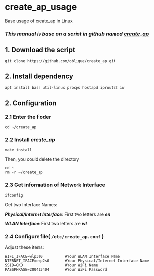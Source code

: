 # create_ap_usage
Base usage of create_ap in Linux

### ***This manual is base on a script in github named [create_ap](https://github.com/oblique/create_ap)***

## 1. Download the script

```
git clone https://github.com/oblique/create_ap.git
```

## 2. Install dependency

```
apt install bash util-linux procps hostapd iproute2 iw
```

## 2. Configuration

### 2.1 Enter the floder
```
cd ~/create_ap
```

### 2.2 Install ***create_ap***

```
make install
```

Then, you could delete the directory

```
cd ~
rm -r ~/create_ap
```

### 2.3 Get information of Network Interface

```
ifconfig
```

Get two Interface Names:

***Physical/Internet Interface***: First two letters are ***en***

***WLAN Interface***: First two letters are ***wl***

### 2.4 Configure file( `/etc/create_ap.conf` )


Adjust these items:

```
WIFI_IFACE=wlp3s0          #Your WLAN Interface Name
NTERNET_IFACE=enp2s0       #Your Physical/Internet Interface Name
SSID=GKD                   #Your WiFi Name
PASSPHRASE=200403404       #Your WiFi Password
```
